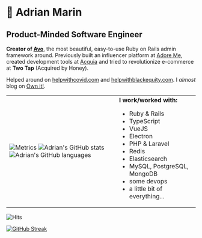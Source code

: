 # 🥑 Adrian Marin

## Product-Minded Software Engineer

**Creator of [Avo](https://avohq.io)**, the most beautiful, easy-to-use Ruby on Rails admin framework around. Previously built an influencer platform at [Adore Me](https://github.com/adore-me), created development tools at [Acquia](https://github.com/acquia) and tried to revolutionize e-commerce at **Two Tap** (Acquired by Honey).

Helped around on [helpwithcovid.com](https://helpwithcovid.com/) and [helpwithblackequity.com](https://www.helpwithblackequity.com/). I *almost* blog on [Own it!](http://blog.adrianthedev.com/).
<table border="0" style="width: 100%">
 <tr>
    <td>
 
![Metrics](https://metrics.lecoq.io/adrianthedev)
![Adrian's GitHub stats](https://github-readme-stats.vercel.app/api?username=adrianthedev&show_icons=true&theme=radical)
![Adrian's GitHub languages](https://github-readme-stats.vercel.app/api/top-langs/?username=adrianthedev&layout=compact)

</td>
    <td>
 <strong>I work/worked with:</strong>

 - Ruby & Rails
 - TypeScript
 - VueJS
 - Electron
 - PHP & Laravel
 - Redis
 - Elasticsearch
 - MySQL, PostgreSQL, MongoDB
 - some devops
 - a little bit of everything...
  </td>
 </tr>
</table>
 
![Hits](https://hitcounter.pythonanywhere.com/count/tag.svg?url=https%3A%2F%2Fgithub.com%2Fadrianthedev%2Fadrianthedev)

[![GitHub Streak](https://github-readme-streak-stats.herokuapp.com?user=adrianthedev&theme=dark&date_format=j%20M%5B%20Y%5D)](https://git.io/streak-stats)
